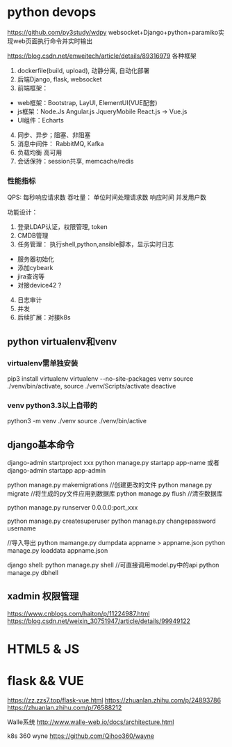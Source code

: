 # python devops  
https://github.com/py3study/wdpy websocket+Django+python+paramiko实现web页面执行命令并实时输出

https://blog.csdn.net/enweitech/article/details/89316979 各种框架
1. dockerfile(build, upload), 动静分离, 自动化部署
2. 后端Django, flask,   websocket
3. 前端框架： 
* web框架：Bootstrap, LayUI, ElementUI(VUE配套)
* js框架：Node.Js  Angular.js  JqueryMobile  React.js -> Vue.js
* UI组件：Echarts
4. 同步、异步；阻塞、非阻塞
5. 消息中间件： RabbitMQ, Kafka
6. 负载均衡 高可用
7. 会话保持：session共享, memcache/redis  

### 性能指标  
QPS: 每秒响应请求数   吞吐量： 单位时间处理请求数
响应时间
并发用户数

功能设计：
1. 登录LDAP认证，权限管理, token 
2. CMDB管理
3. 任务管理： 执行shell,python,ansible脚本，显示实时日志
* 服务器初始化
* 添加cybeark
* jira查询等
* 对接device42 ?
4. 日志审计
5. 并发
6. 后续扩展：对接k8s

## python virtualenv和venv  
### virtualenv需单独安装  
pip3 install virtualenv
virtualenv --no-site-packages venv
source ./venv/bin/activate, source ./venv/Scripts/activate
deactive
### venv python3.3以上自带的
python3 -m venv ./venv
source ./venv/bin/active

## django基本命令  
django-admin startproject xxx
python manage.py startapp app-name 或者 django-admin startapp app-admin

python manage.py makemigrations //创建更改的文件
python manage.py migrate //将生成的py文件应用到数据库
python manage.py flush //清空数据库

python manage.py runserver 0.0.0.0:port_xxx

python manage.py createsuperuser
python manage.py changepassword username

//导入导出
python mamange.py dumpdata appname > appname.json
python manage.py loaddata appname.json

django shell:
python manage.py shell //可直接调用model.py中的api
python manage.py dbhell

## xadmin 权限管理  
https://www.cnblogs.com/haiton/p/11224987.html
https://blog.csdn.net/weixin_30751947/article/details/99949122






# HTML5 & JS  


# flask && VUE  
https://zz.zzs7.top/flask-vue.html
https://zhuanlan.zhihu.com/p/24893786
https://zhuanlan.zhihu.com/p/76588212


Walle系统
http://www.walle-web.io/docs/architecture.html


k8s 360 wyne
https://github.com/Qihoo360/wayne